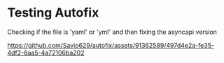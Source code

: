 # Testing Autofix

Checking if the file is 'yaml' or 'yml' and then fixing the asyncapi version






https://github.com/Savio629/autofix/assets/91362589/497d4e2a-fe35-4df2-8aa5-4a72106ba202


